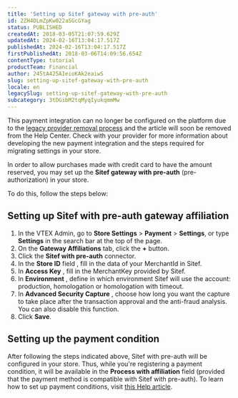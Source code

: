 ```yaml
---
title: 'Setting up Sitef gateway with pre-auth'
id: 2ZH4DLmZpKw022aSGcGYag
status: PUBLISHED
createdAt: 2018-03-05T21:07:59.629Z
updatedAt: 2024-02-16T13:04:17.517Z
publishedAt: 2024-02-16T13:04:17.517Z
firstPublishedAt: 2018-03-06T14:09:56.654Z
contentType: tutorial
productTeam: Financial
author: 245tA425AIeioKAk2eaiwS
slug: setting-up-sitef-gateway-with-pre-auth
locale: en
legacySlug: setting-up-sitef-gateway-with-pre-auth
subcategory: 3tDGibM2tqMyqIyukqmmMw
---
```


<div class="alert alert-danger">This payment integration can no longer be configured on the platform due to the <a href="https://help.vtex.com/en/announcements/legacy-payment-connectors-will-be-discontinued-in-2024--4R5YIjUu1IWkiOHzXtQU14">legacy provider removal process</a> and the article will soon be removed from the Help Center. Check with your provider for more information about developing the new payment integration and the steps required for migrating settings in your store.</div>

In order to allow purchases made with credit card to have the amount reserved, you may set up the __Sitef gateway with pre-auth__ (pre-authorization) in your store.

To do this, follow the steps below:

## Setting up Sitef with pre-auth gateway affiliation
1. In the VTEX Admin, go to **Store Settings** > **Payment** > **Settings**, or type **Settings** in the search bar at the top of the page.
2. On the __Gateway Affiliations__ tab, click the __+__ button.
3. Click the __Sitef with pre-auth__ connector.
4. In the __Store ID__ field , fill in the data of your MerchantId in Sitef.
5. In __Access Key__ , fill in the MerchantKey provided by Sitef.
6. In __Environment__ , define in which environment Sitef will use the account: production, homologation or homologation with timeout.
7. In __Advanced Security Capture__ , choose how long you want the capture to take place after the transaction approval and the anti-fraud analysis. You can also disable this function.
8. Click __Save__.

## Setting up the payment condition
After following the steps indicated above, Sitef with pre-auth will be configured in your store. Thus, while you're registering a payment condition, it will be available in the __Process with affiliation__ field (provided that the payment method is compatible with Sitef with pre-auth). To learn how to set up payment conditions, visit [this Help article](/en/tutorial/how-to-configure-payment-conditions).
